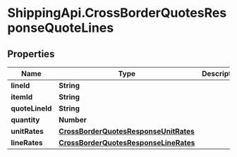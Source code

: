# ShippingApi.CrossBorderQuotesResponseQuoteLines

## Properties

Name | Type | Description | Notes
------------ | ------------- | ------------- | -------------
**lineId** | **String** |  | [optional] 
**itemId** | **String** |  | [optional] 
**quoteLineId** | **String** |  | [optional] 
**quantity** | **Number** |  | [optional] 
**unitRates** | [**CrossBorderQuotesResponseUnitRates**](CrossBorderQuotesResponseUnitRates.md) |  | [optional] 
**lineRates** | [**CrossBorderQuotesResponseLineRates**](CrossBorderQuotesResponseLineRates.md) |  | [optional] 


